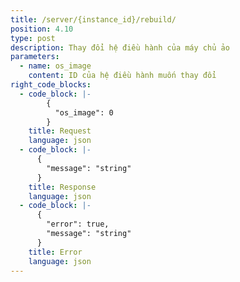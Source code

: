 ```yaml
---
title: /server/{instance_id}/rebuild/
position: 4.10
type: post
description: Thay đổi hệ điều hành của máy chủ ảo
parameters:
  - name: os_image
    content: ID của hệ điều hành muốn thay đổi
right_code_blocks:
  - code_block: |-
        {
          "os_image": 0
        }
    title: Request
    language: json
  - code_block: |-
      {
        "message": "string"
      }
    title: Response
    language: json
  - code_block: |-
      {
        "error": true,
        "message": "string"
      }
    title: Error
    language: json
---
```

